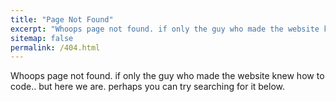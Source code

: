 ```yaml
---
title: "Page Not Found"
excerpt: "Whoops page not found. if only the guy who made the website knew how to code.. but here we are"
sitemap: false
permalink: /404.html
---
```

 
Whoops page not found. if only the guy who made the website knew how to code.. but here we are.
perhaps you can try searching for it below.

<script type="text/javascript">
  var GOOG_FIXURL_LANG = 'en';
  var GOOG_FIXURL_SITE = '{{ site.url }}'
</script>
<script type="text/javascript"
  src="//linkhelp.clients.google.com/tbproxy/lh/wm/fixurl.js">
</script>
